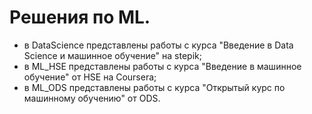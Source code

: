 # Решения по ML.
- в DataScience представлены работы с курса "Введение в Data Science и машинное обучение" на stepik;
- в ML_HSE представлены работы с курса "Введение в машинное обучение" от HSE на Coursera;
- в ML_ODS представлены работы с курса "Открытый курс по машинному обучению" от ODS.
